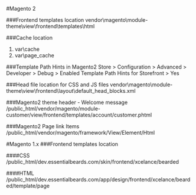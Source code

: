 #Magento 2

###Frontend templates location
vendor\magento\module-theme\view\frontend\templates\html



###Cache location
1. var\cache
2. var\page_cache

###Template Path Hints in Magento2
Store > Configuration > Advanced > Developer > Debug > Enabled Template Path Hints for Storefront > Yes




###Head file location for CSS and JS files
vendor\magento\module-theme\view\frontend\layout\default_head_blocks.xml


###Magento2 theme header - Welcome message
/public_html/vendor/magento/module-customer/view/frontend/templates/account/customer.phtml


###Magento2 Page link Items
/public_html/vendor/magento/framework/View/Element/Html









#Magento 1.x
###Frontend templates location

####CSS
/public_html/dev.essentialbeards.com/skin/frontend/xcelance/bearded

####HTML
/public_html/dev.essentialbeards.com/app/design/frontend/xcelance/bearded/template/page

